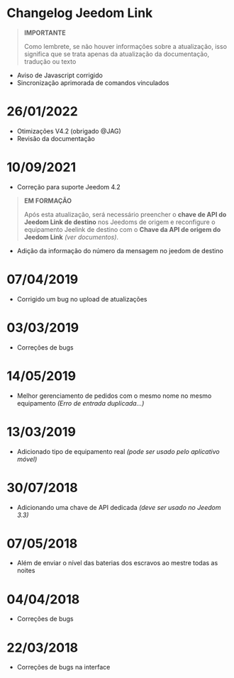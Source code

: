 # Changelog Jeedom Link

>**IMPORTANTE**
>
>Como lembrete, se não houver informações sobre a atualização, isso significa que se trata apenas da atualização da documentação, tradução ou texto

- Aviso de Javascript corrigido
- Sincronização aprimorada de comandos vinculados

# 26/01/2022

- Otimizações V4.2 (obrigado @JAG)
- Revisão da documentação

# 10/09/2021

- Correção para suporte Jeedom 4.2
>**EM FORMAÇÃO**
>
>Após esta atualização, será necessário preencher o **chave de API do Jeedom Link de destino** nos Jeedoms de origem e reconfigure o equipamento Jeelink de destino com o **Chave da API de origem do Jeedom Link** *(ver documentos)*.

- Adição da informação do número da mensagem no jeedom de destino

# 07/04/2019

- Corrigido um bug no upload de atualizações

# 03/03/2019

- Correções de bugs

# 14/05/2019

- Melhor gerenciamento de pedidos com o mesmo nome no mesmo equipamento *(Erro de entrada duplicada...)*

# 13/03/2019

- Adicionado tipo de equipamento real *(pode ser usado pelo aplicativo móvel)*

# 30/07/2018

- Adicionando uma chave de API dedicada *(deve ser usado no Jeedom 3.3)*

# 07/05/2018

- Além de enviar o nível das baterias dos escravos ao mestre todas as noites

# 04/04/2018

- Correções de bugs

# 22/03/2018

- Correções de bugs na interface
